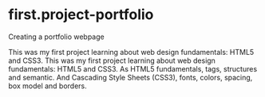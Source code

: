 # first.project-portfolio
Creating a portfolio webpage

This was my first project learning about web design fundamentals: HTML5 and CSS3. This was my first project learning about web design fundamentals: HTML5 and CSS3. As HTML5 fundamentals, tags, structures and semantic. And Cascading Style Sheets (CSS3), fonts, colors, spacing, box model and borders.
